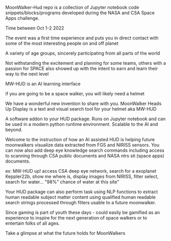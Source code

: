 MoonWalker-Hud repo is a collection of Jupyter notebook code snippets/blocks/programs developed during the NASA and CSA Space Apps challenge. 

Time between Oct 1-2 2022

The event was a first time experience and puts you in direct contact with some of the most interesting people on and off planet

A variety of age groups, sincerely participating from all parts of the world

Not withstanding the excitement and planning for some teams, others with a passion for SPACE also showed up with the intent to earn and learn their way to the next level

MW-HUD is an AI learning interface

if you are going to be a space walker, you will likely need a helmet

We have a wonderful new invention to share with you.
MoonWalker Heads Up Display is a text and visual search tool for your helmet aka MW-HUD

A software addon to your HUD package. Runs on Jupyter notebook and can be used in a modern python runtime environment. Scalable to the AI and beyond.



Welcome to the instruction of how an AI assisted HUD is helping future moonwalkers visualize data extracted from FGS and NIRISS sensors. You can now also add deep eye knowledge search commands including access to scanning through CSA public documents and NASA ntrs sti (space apps) documents.



ex: MW-HUD up! access CSA deep eye network, search for a exoplanet Keppler22b, show me where is, display images from NIRISS, filter select, search for water... "98%" chance of water at this site"



Your HUD package can also perform task using NLP functions to extract human readable subject matter content using qualified human readable search strings processed through filters usable to a future moonwalker.

Since gaming is part of youth these days - could easily be gamified as an experience to inspire for the next generation of space walkers or to entertain folks of all ages.



Take a glimpse at what the future holds for MoonWalkers
